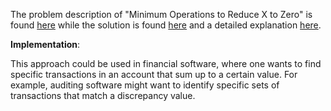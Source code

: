 The problem description of "Minimum Operations to Reduce X to Zero" is found [here](https://leetcode.com/problems/minimum-operations-to-reduce-x-to-zero/description/?envType=daily-question&envId=2023-09-20/) while the solution is found [here](https://github.com/aurimas13/Solutions-To-Problems/blob/main/LeetCode/Java%20Solutions/Minimum%20Penalty%20for%20a%20Shop/minimum.java) and a detailed explanation [here](https://leetcode.com/problems/minimum-operations-to-reduce-x-to-zero/solutions/4067367/python-java-solution/).

**Implementation**:

This approach could be used in financial software, where one wants to find specific transactions in an account that sum up to a certain value. For example, auditing software might want to identify specific sets of transactions that match a discrepancy value.